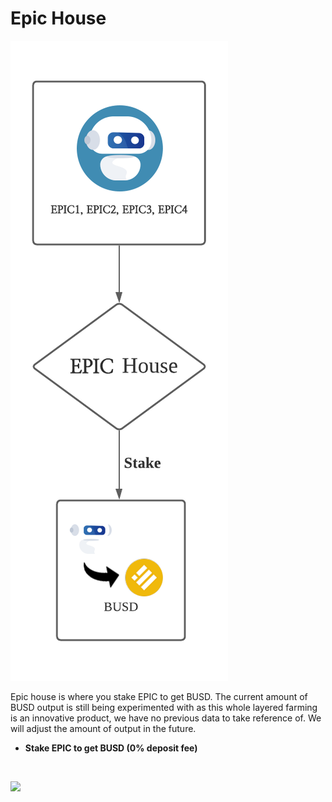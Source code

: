 # Epic House

![](../.gitbook/assets/image-4-.png)

Epic house is where you stake EPIC to get BUSD. The current amount of BUSD output is still being experimented with as this whole layered farming is an innovative product, we have no previous data to take reference of. We will adjust the amount of output in the future.

* **Stake EPIC to get BUSD \(0% deposit fee\)**

[  
](https://goosedefi.gitbook.io/goose-finance/layered-farming/goose-farm)

![](https://gblobscdn.gitbook.com/assets%2F-MT5Nug3dG0o_JI3n0I1%2F-MUz9kaxG-WgfrMei24z%2F-MUzA4KDrHdZhc7N4vWU%2Fimage.png?alt=media&token=cce77064-9432-4987-b658-8c3687123932)

